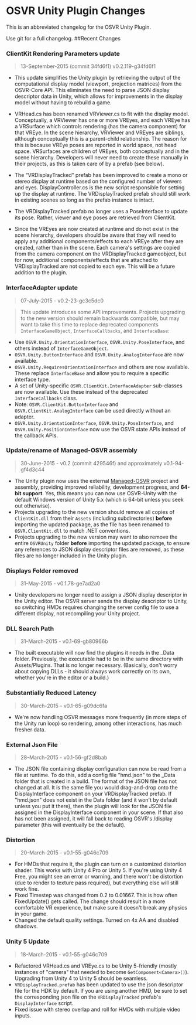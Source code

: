 # OSVR Unity Plugin Changes

This is an abbreviated changelog for the OSVR Unity Plugin.

Use git for a full changelog.
##Recent Changes
### ClientKit Rendering Parameters update
> 13-September-2015 (commit 34fd6f1) v0.2.119-g34fd6f1

- This update simplifies the Unity plugin by retrieving the output of the computational display model (viewport, projection matrices) from the OSVR-Core API. This eliminates the need to parse JSON display descriptor data in Unity, which allows for improvements in the display model without having to rebuild a game. 

- VRHead.cs has been renamed VRViewer.cs to fit with the display model. Conceptually, a VRViewer has one or more VREyes, and each VREye has a VRSurface which controls rendering (has the camera component) for that VREye. In the scene hierarchy, VRViewer and VREyes are siblings, although conceptually this is a parent-child relationship. The reason for this is because VREye poses are reported in world space, not head space. VRSurfaces are children of VREyes, both conceptually and in the scene hierarchy. Developers will never need to create these manually in their projects, as this is taken care of by a prefab (see below).

- The “VRDisplayTracked” prefab has been improved to create a mono or stereo display at runtime based on the configured number of viewers and eyes. DisplayController.cs is the new script responsible for setting up the display at runtime. The VRDisplayTracked prefab should still work in existing scenes so long as the prefab instance is intact.

- The VRDisplayTracked prefab no longer uses a PoseInterface to update its pose. Rather, viewer and eye poses are retrieved from ClientKit.

- Since the VREyes are now created at runtime and do not exist in the scene hierarchy, developers should be aware that they will need to apply any additional components/effects to each VREye after they are created, rather than in the scene. Each camera's settings are copied from the camera component on the VRDisplayTracked gameobject, but for now, additional components/effects that are attached to VRDisplayTracked are not copied to each eye. This will be a future addition to the plugin.

### InterfaceAdapter update
> 07-July-2015 - v0.2-23-gc3c5dc0

> This update introduces some API improvements. Projects upgrading to the new version should remain backwards compatible, but may want to take this time to replace deprecated components `InterfaceGameObject`, `InterfaceCallbacks`, and `InterfaceBase`:

- Use `OSVR.Unity.OrientationInterface`, `OSVR.Unity.PoseInterface`, and others instead of `InterfaceGameObject`.
- `OSVR.Unity.ButtonInterface` and `OSVR.Unity.AnalogInterface` are now available.
- `OSVR.Unity.RequiresOrientationInterface` and others are now available. These replace `InterfaceBase` and allow you to require a specific interface type.
- A set of Unity-specific `OSVR.ClientKit.InterfaceAdapter` sub-classes are now available. Use these instead of the deprecated `InterfaceCallbacks` class.
 - Note: `OSVR.ClientKit.ButtonInterface` and `OSVR.ClientKit.AnalogInterface` can be used directly without an adapter.
- `OSVR.Unity.OrientationInterface`, `OSVR.Unity.PoseInterface`, and `OSVR.Unity.PositionInterface` now use the OSVR state APIs instead of the callback APIs.

### Update/rename of Managed-OSVR assembly
> 30-June-2015 - v0.2 (commit 429546f) and approximately v0.1-94-gf4d3c44

- The Unity plugin now uses the external [Managed-OSVR][] project and assembly, providing improved reliability, development progress, and **64-bit support**. Yes, this means you can now use OSVR-Unity with the default Windows version of Unity 5.x (which is 64-bit unless you seek out otherwise).
- Projects upgrading to the new version should remove all copies of `ClientKit.dll` from their `Assets` (including subdirectories) **before** importing the updated package, as the file has been renamed to `OSVR.ClientKit.dll` to match .NET conventions.
- Projects upgrading to the new version may want to also remove the entire `OSVRUnity` folder **before** importing the updated package, to ensure any references to JSON display descriptor files are removed, as these files are no longer included in the Unity plugin.

[Managed-OSVR]: https://github.com/OSVR/Managed-OSVR/

### Displays Folder removed
> 31-May-2015 - v0.1.78-ge7ad2a0

- Unity developers no longer need to assign a JSON display descriptor in the Unity editor. The OSVR server sends the display descriptor to Unity, so switching HMDs requires changing the server config file to use a different display, not recompiling your Unity project. 

### DLL Search Path
> 31-March-2015 - v0.1-69-gb80966b

- The built executable will now find the plugins it needs in the _Data folder. Previously, the executable had to be in the same directory with Assets/Plugins. That is no longer necessary.  (Basically, don't worry about copying DLLs - it should always work correctly on its own, whether you're in the editor or a build.)

### Substantially Reduced Latency
> 30-March-2015 - v0.1-65-g09dc6fa

- We're now handling OSVR messages more frequently (in more steps of the Unity run loop) so rendering, among other interactions, has much fresher data.

### External Json File
> 28-March-2015 - v0.1-56-gf2d8bab

- The JSON file containing display configuration can now be read from a file at runtime. To do this, add a config file "hmd.json" to the _Data folder that is created in a build. The format of the JSON file has not changed at all. It is the same file you would drag-and-drop onto the DisplayInterface component on your VRDisplayTracked prefab. If "hmd.json" does not exist in the Data folder (and it won't by default unless you put it there), then the plugin will look for the JSON file assigned in the DisplayInterface component in your scene. If that also has not been assigned, it will fall back to reading OSVR's /display parameter (this will eventually be the default).

### Distortion
> 20-March-2015 - v0.1-55-g046c709

- For HMDs that require it, the plugin can turn on a customized distortion shader. This works with Unity 4 Pro or Unity 5. If you're using Unity 4 Free, you might see an error or warning, and there won't be distortion (due to render to texture pass required), but everything else will still work fine.
- Fixed Timestep was changed from 0.2 to 0.01667. This is how often FixedUpdate() gets called. The change should result in a more comfortable VR experience, but make sure it doesn't break any physics in your game.
- Changed the default quality settings. Turned on 4x AA and disabled shadows.

### Unity 5 Update
> 18-March-2015 - v0.1-55-g046c709

- Refactored VRHead.cs and VREye.cs to be Unity 5-friendly (mostly instances of "camera" that needed to become `GetComponent<Camera>()`). Upgrading from Unity 4 to Unity 5 should be seamless.
- `VRDisplayTracked.prefab` has been updated to use the json descriptor file for the HDK by default. If you are using another HMD, be sure to set the corresponding json file on the `VRDisplayTracked` prefab's `DisplayInterface` script. 
- Fixed issue with stereo overlap and roll for HMDs with multiple video inputs.
